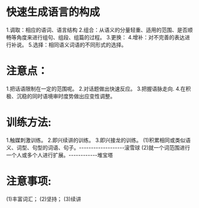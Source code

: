 # 快速生成语言的构成
1.调取：相应的语词、语言结构
2.组合：从语义的分量轻重、适用的范围、是否顺畅等角度来进行组句、组段、组篇的过程。
3.更换：
4.增补：对不完善的表达进行补说。
5.选择：相同语义词语的不同形式的选择。

# 注意点：
1.把话语限制在一定的范围呢。
2.对话题做出快速反应。
3.把握语脉走向. 
4.在积极、沉稳的同时语境审时度势做出应变性调整。

# 训练方法:
1.触媒刺激训练。
2.即兴续讲的训练。
3.即兴接龙的训练。
  (1)积累相同或类似语义、词型、句型的词语、句子。-------------------滚雪球
  (2)就一个词范围进行一个人或多个人进行扩展。------------堆宝塔

# 注意事项:
(1)丰富词汇；
(2)坚持；
(3)续讲